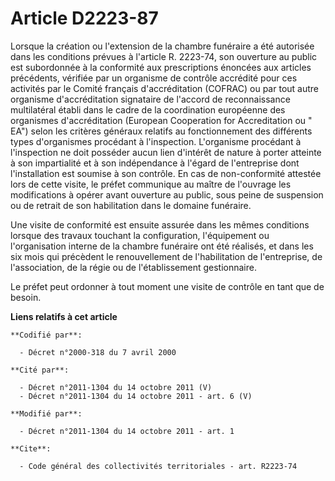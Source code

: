 # Article D2223-87

Lorsque la création ou l'extension de la chambre funéraire a été autorisée dans les conditions prévues à l'article R.
2223-74, son ouverture au public est subordonnée à la conformité aux prescriptions énoncées aux articles précédents, vérifiée
par un organisme de contrôle accrédité pour ces activités par le Comité français d'accréditation (COFRAC) ou par tout autre
organisme d'accréditation signataire de l'accord de reconnaissance multilatéral établi dans le cadre de la coordination
européenne des organismes d'accréditation (European Cooperation for Accreditation ou " EA") selon les critères généraux
relatifs au fonctionnement des différents types d'organismes procédant à l'inspection. L'organisme procédant à l'inspection
ne doit posséder aucun lien d'intérêt de nature à porter atteinte à son impartialité et à son indépendance à l'égard de
l'entreprise dont l'installation est soumise à son contrôle. En cas de non-conformité attestée lors de cette visite, le
préfet communique au maître de l'ouvrage les modifications à opérer avant ouverture au public, sous peine de suspension ou de
retrait de son habilitation dans le domaine funéraire. 

Une visite de conformité est ensuite assurée dans les mêmes conditions lorsque des travaux touchant la configuration,
l'équipement ou l'organisation interne de la chambre funéraire ont été réalisés, et dans les six mois qui précèdent le
renouvellement de l'habilitation de l'entreprise, de l'association, de la régie ou de l'établissement gestionnaire. 

Le préfet peut ordonner à tout moment une visite de contrôle en tant que de besoin.

**Liens relatifs à cet article**

	**Codifié par**:

	  - Décret n°2000-318 du 7 avril 2000

	**Cité par**:

	  - Décret n°2011-1304 du 14 octobre 2011 (V)
	  - Décret n°2011-1304 du 14 octobre 2011 - art. 6 (V)

	**Modifié par**:

	  - Décret n°2011-1304 du 14 octobre 2011 - art. 1

	**Cite**:

	  - Code général des collectivités territoriales - art. R2223-74

